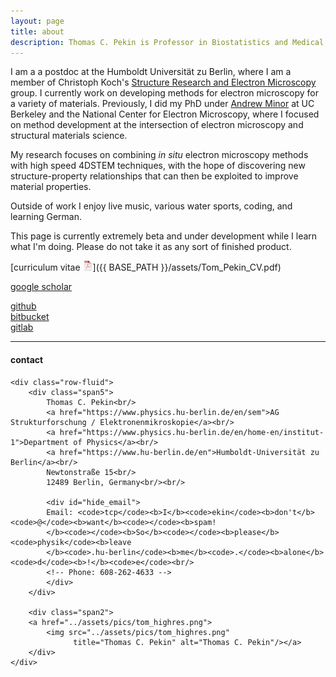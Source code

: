 ```yaml
---
layout: page
title: about
description: Thomas C. Pekin is Professor in Biostatistics and Medical Informatics at University of Wisconsin - Madison; research in statistical genetics
---
```


I am a a postdoc at the Humboldt Universität zu Berlin, where I am a member of Christoph Koch's [Structure Research and Electron Microscopy](https://www.physics.hu-berlin.de/en/sem) group. I currently work on developing methods for electron microscopy for a variety of materials. Previously, I did my PhD under [Andrew Minor](https://aminor.mse.berkeley.edu/) at UC Berkeley and the National Center for Electron Microscopy, where I focused on method development at the intersection of electron microscopy and structural materials science. 

My research focuses on combining _in situ_ electron microscopy methods with high speed 4DSTEM techniques, with the hope of discovering new structure-property relationships that can then be exploited to improve material properties.

Outside of work I enjoy live music, various water sports, coding, and learning German.

This page is currently extremely beta and under development while I learn what I'm doing. Please do not take it as any sort of finished product.


[curriculum vitae ![CV as pdf](icons16/pdf-icon.png)]({{ BASE_PATH }}/assets/Tom_Pekin_CV.pdf)<br/>
<!-- [orcid](https://orcid.org): [0000-0002-4914-6671](https://orcid.org/0000-0002-4914-6671)<br/> -->
[google scholar](https://scholar.google.com/citations?hl=en&user=VaslQdMAAAAJ&view_op=list_works&sortby=pubdate)<br/>
<!-- [pubmed](https://www.ncbi.nlm.nih.gov/pubmed/?term=broman+kw)<br/> -->
<!-- [impactstory](https://impactstory.org/u/0000-0002-4914-6671)<br/> -->
[github](https://github.com/tcpekin)<br/>
[bitbucket](https://bitbucket.org/tcpekin)<br/>
[gitlab](https://gitlab.com/tcpekin)<br/>
<!-- [blog](https://tcpekin.github.io/blog) <br/> -->

---

<div class="container">
<h4><a name="contact"></a>contact</h4>

    <div class="row-fluid">
        <div class="span5">
            Thomas C. Pekin<br/>
            <a href="https://www.physics.hu-berlin.de/en/sem">AG Strukturforschung / Elektronenmikroskopie</a><br/>
            <a href="https://www.physics.hu-berlin.de/en/home-en/institut-1">Department of Physics</a><br/>
            <a href="https://www.hu-berlin.de/en">Humboldt-Universität zu Berlin</a><br/>
            Newtonstraße 15<br/>
            12489 Berlin, Germany<br/><br/>

            <div id="hide_email">
            Email: <code>tcp</code><b>I</b><code>ekin</code><b>don't</b><code>@</code><b>want</b><code></code><b>spam!
            </b><code></code><b>So</b><code></code><b>please</b><code>physik</code><b>leave
            </b><code>.hu-berlin</code><b>me</b><code>.</code><b>alone</b><code>d</code><b>!</b><code>e</code><br/>
            <!-- Phone: 608-262-4633 -->
            </div>
        </div>

        <div class="span2">
        <a href="../assets/pics/tom_highres.png">
            <img src="../assets/pics/tom_highres.png"
                  title="Thomas C. Pekin" alt="Thomas C. Pekin"/></a>
        </div>
    </div>
</div>

